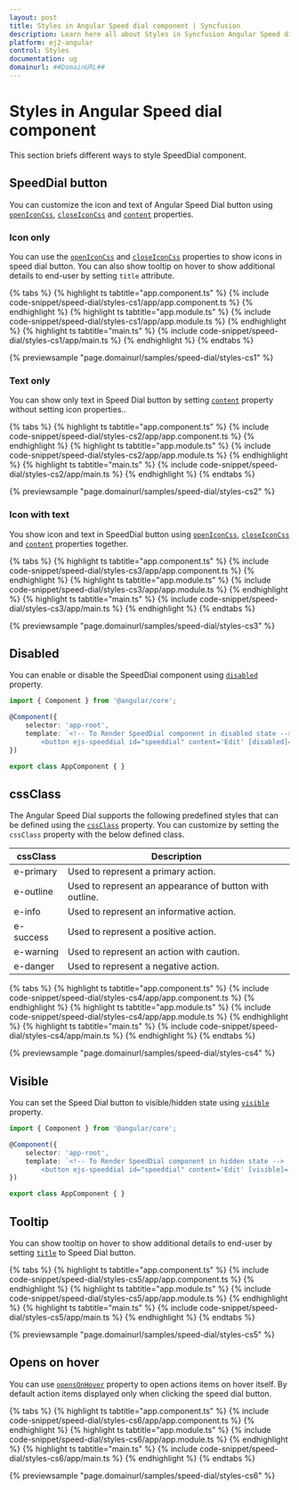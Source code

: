 ```yaml
---
layout: post
title: Styles in Angular Speed dial component | Syncfusion
description: Learn here all about Styles in Syncfusion Angular Speed dial component of Syncfusion Essential JS 2 and more.
platform: ej2-angular
control: Styles 
documentation: ug
domainurl: ##DomainURL##
---
```


# Styles in Angular Speed dial component

This section briefs different ways to style SpeedDial component.

## SpeedDial button

You can customize the icon and text of Angular Speed Dial button using [`openIconCss`](https://ej2.syncfusion.com/angular/documentation/api/speed-dial#openiconcss), [`closeIconCss`](https://ej2.syncfusion.com/angular/documentation/api/speed-dial#closeiconcss) and [`content`](https://ej2.syncfusion.com/angular/documentation/api/speed-dial#content) properties.

### Icon only

You can use the [`openIconCss`](https://ej2.syncfusion.com/angular/documentation/api/speed-dial#openiconcss) and [`closeIconCss`](https://ej2.syncfusion.com/angular/documentation/api/speed-dial#closeiconcss) properties to show icons in speed dial button. You can also show tooltip on hover to show additional details to end-user by setting `title` attribute.

{% tabs %}
{% highlight ts tabtitle="app.component.ts" %}
{% include code-snippet/speed-dial/styles-cs1/app/app.component.ts %}
{% endhighlight %}
{% highlight ts tabtitle="app.module.ts" %}
{% include code-snippet/speed-dial/styles-cs1/app/app.module.ts %}
{% endhighlight %}
{% highlight ts tabtitle="main.ts" %}
{% include code-snippet/speed-dial/styles-cs1/app/main.ts %}
{% endhighlight %}
{% endtabs %}
  
{% previewsample "page.domainurl/samples/speed-dial/styles-cs1" %}

### Text only

You can show only text in Speed Dial button by setting [`content`](https://ej2.syncfusion.com/angular/documentation/api/speed-dial#content) property  without setting icon properties..

{% tabs %}
{% highlight ts tabtitle="app.component.ts" %}
{% include code-snippet/speed-dial/styles-cs2/app/app.component.ts %}
{% endhighlight %}
{% highlight ts tabtitle="app.module.ts" %}
{% include code-snippet/speed-dial/styles-cs2/app/app.module.ts %}
{% endhighlight %}
{% highlight ts tabtitle="main.ts" %}
{% include code-snippet/speed-dial/styles-cs2/app/main.ts %}
{% endhighlight %}
{% endtabs %}
  
{% previewsample "page.domainurl/samples/speed-dial/styles-cs2" %}

### Icon with text

You show icon and text in SpeedDial button using [`openIconCss`](https://ej2.syncfusion.com/angular/documentation/api/speed-dial#openiconcss), [`closeIconCss`](https://ej2.syncfusion.com/angular/documentation/api/speed-dial#closeiconcss) and [`content`](https://ej2.syncfusion.com/angular/documentation/api/speed-dial#content) properties together.

{% tabs %}
{% highlight ts tabtitle="app.component.ts" %}
{% include code-snippet/speed-dial/styles-cs3/app/app.component.ts %}
{% endhighlight %}
{% highlight ts tabtitle="app.module.ts" %}
{% include code-snippet/speed-dial/styles-cs3/app/app.module.ts %}
{% endhighlight %}
{% highlight ts tabtitle="main.ts" %}
{% include code-snippet/speed-dial/styles-cs3/app/main.ts %}
{% endhighlight %}
{% endtabs %}
  
{% previewsample "page.domainurl/samples/speed-dial/styles-cs3" %}

## Disabled

You can enable or disable the SpeedDial component using [`disabled`](https://ej2.syncfusion.com/angular/documentation/api/speed-dial#disabled) property.

```typescript
import { Component } from '@angular/core';

@Component({
    selector: 'app-root',
    template: `<!-- To Render SpeedDial component in disabled state -->
        <button ejs-speeddial id="speeddial" content='Edit' [disabled]='true'></button>`
})

export class AppComponent { }
```

## cssClass

The Angular Speed Dial supports the following predefined styles that can be defined using the [`cssClass`](https://ej2.syncfusion.com/angular/documentation/api/speed-dial#cssclass) property. You can customize by setting the `cssClass` property with the below defined class.

| cssClass | Description |
| -------- | -------- |
| e-primary | Used to represent a primary action. |
| e-outline |  Used to represent an appearance of button with outline. |
| e-info |  Used to represent an informative action. |
| e-success | Used to represent a positive action. |
| e-warning | Used to represent an action with caution. |
| e-danger | Used to represent a negative action. |

{% tabs %}
{% highlight ts tabtitle="app.component.ts" %}
{% include code-snippet/speed-dial/styles-cs4/app/app.component.ts %}
{% endhighlight %}
{% highlight ts tabtitle="app.module.ts" %}
{% include code-snippet/speed-dial/styles-cs4/app/app.module.ts %}
{% endhighlight %}
{% highlight ts tabtitle="main.ts" %}
{% include code-snippet/speed-dial/styles-cs4/app/main.ts %}
{% endhighlight %}
{% endtabs %}
  
{% previewsample "page.domainurl/samples/speed-dial/styles-cs4" %}

## Visible

You can set the Speed Dial button to visible/hidden state using [`visible`](https://ej2.syncfusion.com/angular/documentation/api/speed-dial#visible) property.

```typescript
import { Component } from '@angular/core';

@Component({
    selector: 'app-root',
    template: `<!-- To Render SpeedDial component in hidden state -->
        <button ejs-speeddial id="speeddial" content='Edit' [visible]='false'></button>`
})

export class AppComponent { }
```

## Tooltip

You can show tooltip on hover to show additional details to end-user by setting [`title`](https://ej2.syncfusion.com/angular/documentation/api/speed-dial/speedDialItemModel/#title) to Speed Dial button.

{% tabs %}
{% highlight ts tabtitle="app.component.ts" %}
{% include code-snippet/speed-dial/styles-cs5/app/app.component.ts %}
{% endhighlight %}
{% highlight ts tabtitle="app.module.ts" %}
{% include code-snippet/speed-dial/styles-cs5/app/app.module.ts %}
{% endhighlight %}
{% highlight ts tabtitle="main.ts" %}
{% include code-snippet/speed-dial/styles-cs5/app/main.ts %}
{% endhighlight %}
{% endtabs %}
  
{% previewsample "page.domainurl/samples/speed-dial/styles-cs5" %}

## Opens on hover

You can use [`opensOnHover`](https://ej2.syncfusion.com/angular/documentation/api/speed-dial#opensonhover) property to open actions items on hover itself. By default action items displayed only when clicking the speed dial button.

{% tabs %}
{% highlight ts tabtitle="app.component.ts" %}
{% include code-snippet/speed-dial/styles-cs6/app/app.component.ts %}
{% endhighlight %}
{% highlight ts tabtitle="app.module.ts" %}
{% include code-snippet/speed-dial/styles-cs6/app/app.module.ts %}
{% endhighlight %}
{% highlight ts tabtitle="main.ts" %}
{% include code-snippet/speed-dial/styles-cs6/app/main.ts %}
{% endhighlight %}
{% endtabs %}
  
{% previewsample "page.domainurl/samples/speed-dial/styles-cs6" %}
